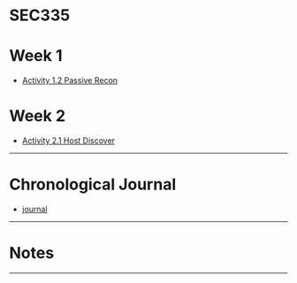 # SEC335
# Week 1
* [Activity 1.2 Passive Recon](https://github.com/gabequinto/SEC335/blob/f3ee367a7778133d879d70829208ed048a33f386/Activity1.2.md)
# Week 2
* [Activity 2.1 Host Discover](https://github.com/gabequinto/SEC335/blob/main/Activity2.1.md)
------
# Chronological Journal
* [journal](https://github.com/gabequinto/SEC335/blob/main/journalpage.md)
------
# Notes
------
